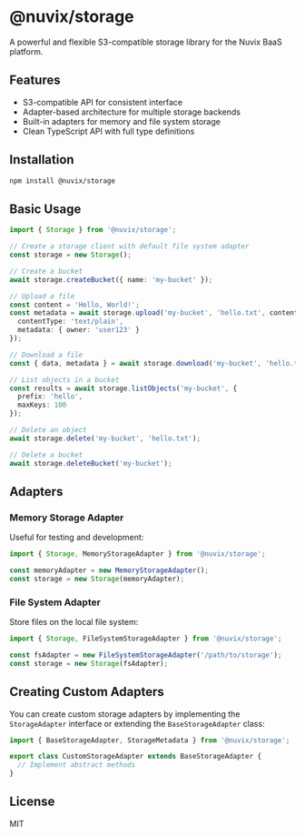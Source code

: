 # @nuvix/storage

A powerful and flexible S3-compatible storage library for the Nuvix BaaS platform.

## Features

- S3-compatible API for consistent interface
- Adapter-based architecture for multiple storage backends
- Built-in adapters for memory and file system storage
- Clean TypeScript API with full type definitions

## Installation

```bash
npm install @nuvix/storage
```

## Basic Usage

```typescript
import { Storage } from '@nuvix/storage';

// Create a storage client with default file system adapter
const storage = new Storage();

// Create a bucket
await storage.createBucket({ name: 'my-bucket' });

// Upload a file
const content = 'Hello, World!';
const metadata = await storage.upload('my-bucket', 'hello.txt', content, {
  contentType: 'text/plain',
  metadata: { owner: 'user123' }
});

// Download a file
const { data, metadata } = await storage.download('my-bucket', 'hello.txt');

// List objects in a bucket
const results = await storage.listObjects('my-bucket', {
  prefix: 'hello',
  maxKeys: 100
});

// Delete an object
await storage.delete('my-bucket', 'hello.txt');

// Delete a bucket
await storage.deleteBucket('my-bucket');
```

## Adapters

### Memory Storage Adapter

Useful for testing and development:

```typescript
import { Storage, MemoryStorageAdapter } from '@nuvix/storage';

const memoryAdapter = new MemoryStorageAdapter();
const storage = new Storage(memoryAdapter);
```

### File System Adapter

Store files on the local file system:

```typescript
import { Storage, FileSystemStorageAdapter } from '@nuvix/storage';

const fsAdapter = new FileSystemStorageAdapter('/path/to/storage');
const storage = new Storage(fsAdapter);
```

## Creating Custom Adapters

You can create custom storage adapters by implementing the `StorageAdapter` interface or extending the `BaseStorageAdapter` class:

```typescript
import { BaseStorageAdapter, StorageMetadata } from '@nuvix/storage';

export class CustomStorageAdapter extends BaseStorageAdapter {
  // Implement abstract methods
}
```

## License

MIT 
